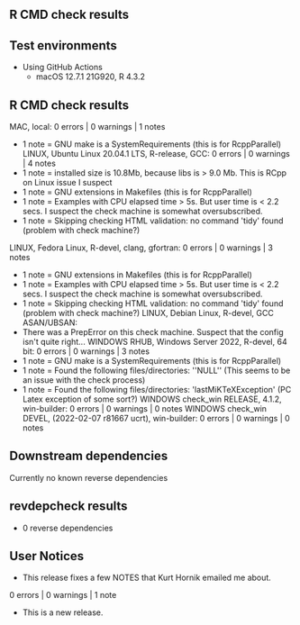 ## R CMD check results

## Test environments

* Using GitHub Actions
  - macOS 12.7.1 21G920, R 4.3.2

## R CMD check results

MAC, local: 0 errors | 0 warnings | 1 notes
  - 1 note =  GNU make is a SystemRequirements (this is for RcppParallel)
LINUX, Ubuntu Linux 20.04.1 LTS, R-release, GCC: 0 errors | 0 warnings | 4 notes
  - 1 note = installed size is 10.8Mb, because libs is > 9.0 Mb. This is RCpp on Linux issue I suspect
  - 1 note =  GNU extensions in Makefiles (this is for RcppParallel)
  - 1 note = Examples with CPU elapsed time > 5s. But user time is < 2.2 secs.  I suspect
    the check machine is somewhat oversubscribed.
  - 1 note = Skipping checking HTML validation: no command 'tidy' found (problem with check machine?)

LINUX, Fedora Linux, R-devel, clang, gfortran:  0 errors | 0 warnings | 3 notes
  - 1 note =  GNU extensions in Makefiles (this is for RcppParallel)
  - 1 note = Examples with CPU elapsed time > 5s. But user time is < 2.2 secs.  I suspect
    the check machine is somewhat oversubscribed.
  - 1 note = Skipping checking HTML validation: no command 'tidy' found (problem with check machine?)
LINUX, Debian Linux, R-devel, GCC ASAN/UBSAN:
  - There was a PrepError on this check machine.  Suspect that the config isn't quite right...
WINDOWS RHUB, Windows Server 2022, R-devel, 64 bit: 0 errors | 0 warnings | 3 notes
  - 1 note =  GNU make is a SystemRequirements (this is for RcppParallel)
  - 1 note = Found the following files/directories: ''NULL''  (This seems to be an issue with the check process)
  - 1 note = Found the following files/directories: 'lastMiKTeXException' (PC Latex exception of some sort?)
WINDOWS check_win RELEASE, 4.1.2, win-builder: 0 errors | 0 warnings | 0 notes
WINDOWS check_win DEVEL, (2022-02-07 r81667 ucrt), win-builder: 0 errors | 0 warnings | 0 notes



## Downstream dependencies

Currently no known reverse dependencies

## revdepcheck results

* 0 reverse dependencies

## User Notices

* This release fixes a few NOTES that Kurt Hornik emailed me about.

0 errors | 0 warnings | 1 note

* This is a new release.

